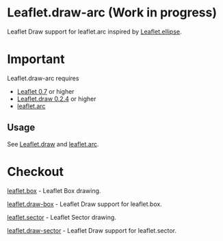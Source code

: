 # Leaflet.draw-arc (Work in progress)
Leaflet Draw support for leaflet.arc inspired by [Leaflet.ellipse](https://github.com/haleystorm/Leaflet.draw-ellipse).

# Important
Leaflet.draw-arc requires 

+ [Leaflet 0.7](https://github.com/Leaflet/Leaflet/releases/tag/v0.7) or higher
+ [Leaflet.draw 0.2.4](https://github.com/Leaflet/Leaflet.draw/releases/tag/v0.2.4) or higher
+ [leaflet.arc](https://github.com/jjwtay/leaflet.arc)

## Usage

See [Leaflet.draw](https://github.com/Leaflet/Leaflet.draw#using) and [leaflet.arc](https://github.com/jjwtay/leaflet.box).

# Checkout

[leaflet.box](https://github.com/jjwtay/leaflet.box) - Leaflet Box drawing.

[leaflet.draw-box](https://github.com/jjwtay/leaflet.draw-box) - Leaflet Draw support for leaflet.box.

[leaflet.sector](https://github.com/jjwtay/leaflet.sector) - Leaflet Sector drawing.

[leaflet.draw-sector](https://github.com/jjwtay/leaflet.draw-sector) - Leaflet Draw support for leaflet.sector.
